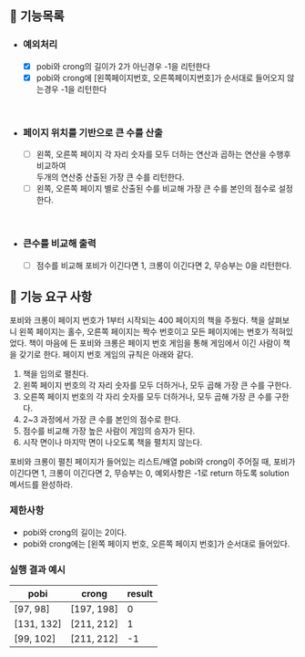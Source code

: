 ## 📌 기능목록
- ### 예외처리
  - [x] pobi와 crong의 길이가 2가 아닌경우 -1을 리턴한다
  - [x] pobi와 crong에 [왼쪽페이지번호, 오른쪽페이지번호]가 순서대로 들어오지 않는경우 -1을 리턴한다

<br/>

- ### 페이지 위치를 기반으로 큰 수를 산출
  - [ ] 왼쪽, 오른쪽 페이지 각 자리 숫자를 모두 더하는 연산과 곱하는 연산을 수행후 비교하여 <br> 두개의 연산중 산출된 가장 큰 수를 리턴한다.
  - [ ] 왼쪽, 오른쪽 페이지 별로 산출된 수를 비교해 가장 큰 수를 본인의 점수로 설정한다.

<br/>

- ### 큰수를 비교해 출력
  - [ ] 점수를 비교해 포비가 이긴다면 1, 크롱이 이긴다면 2, 무승부는 0을 리턴한다.



## 🚀 기능 요구 사항

포비와 크롱이 페이지 번호가 1부터 시작되는 400 페이지의 책을 주웠다. 책을 살펴보니 왼쪽 페이지는 홀수, 오른쪽 페이지는 짝수 번호이고 모든 페이지에는 번호가 적혀있었다. 책이 마음에 든 포비와 크롱은 페이지 번호 게임을 통해 게임에서 이긴 사람이 책을 갖기로 한다. 페이지 번호 게임의 규칙은 아래와 같다.

1. 책을 임의로 펼친다.
2. 왼쪽 페이지 번호의 각 자리 숫자를 모두 더하거나, 모두 곱해 가장 큰 수를 구한다.
3. 오른쪽 페이지 번호의 각 자리 숫자를 모두 더하거나, 모두 곱해 가장 큰 수를 구한다.
4. 2~3 과정에서 가장 큰 수를 본인의 점수로 한다.
5. 점수를 비교해 가장 높은 사람이 게임의 승자가 된다.
6. 시작 면이나 마지막 면이 나오도록 책을 펼치지 않는다.

포비와 크롱이 펼친 페이지가 들어있는 리스트/배열 pobi와 crong이 주어질 때, 포비가 이긴다면 1, 크롱이 이긴다면 2, 무승부는 0, 예외사항은 -1로 return 하도록 solution 메서드를 완성하라.



### 제한사항

- pobi와 crong의 길이는 2이다.
- pobi와 crong에는 [왼쪽 페이지 번호, 오른쪽 페이지 번호]가 순서대로 들어있다.

### 실행 결과 예시

| pobi | crong | result |
| --- | --- | --- |
| [97, 98] | [197, 198] | 0 |
| [131, 132] | [211, 212] | 1 |
| [99, 102] | [211, 212] | -1 |
